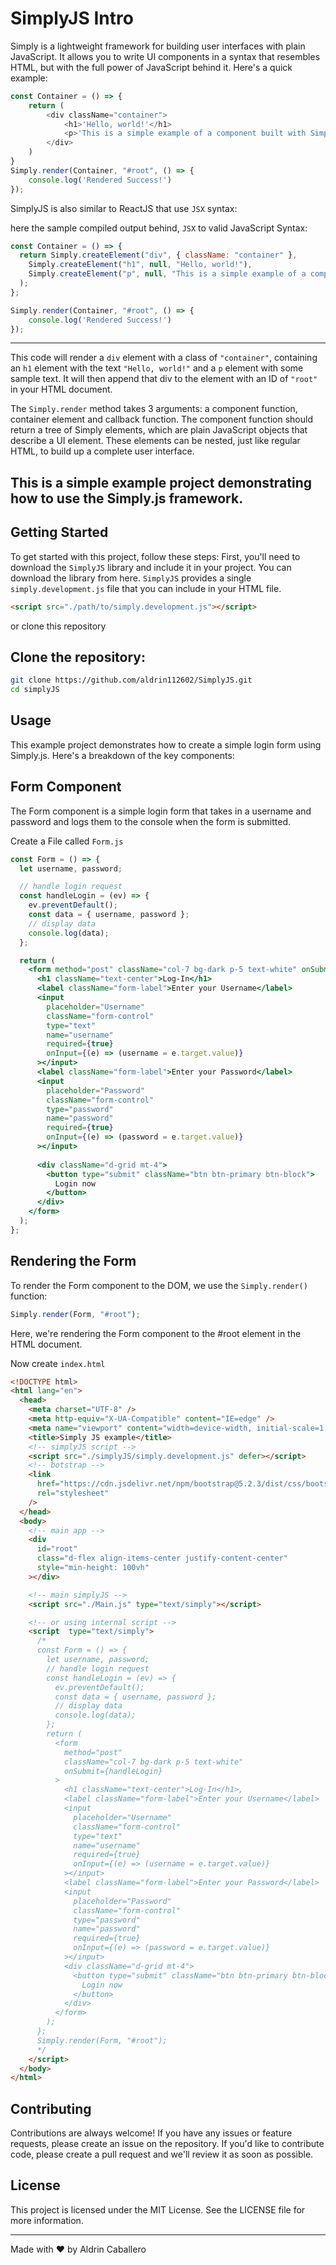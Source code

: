 # SimplyJS Intro
Simply is a lightweight framework for building user interfaces with plain JavaScript. It allows you to write UI components in a syntax that resembles HTML, but with the full power of JavaScript behind it. Here's a quick example:
```javascript
const Container = () => {
    return (
        <div className="container">
            <h1>'Hello, world!'</h1>
            <p>'This is a simple example of a component built with Simply.'</p>
        </div>
    )
}
Simply.render(Container, "#root", () => {
    console.log('Rendered Success!')
});
```

SimplyJS is also similar to ReactJS that use `JSX` syntax:

here the sample compiled output behind, `JSX` to valid JavaScript Syntax:
```javascript
const Container = () => {
  return Simply.createElement("div", { className: "container" },
    Simply.createElement("h1", null, "Hello, world!"),
    Simply.createElement("p", null, "This is a simple example of a component built with Simply.")
  );
};

Simply.render(Container, "#root", () => {
    console.log('Rendered Success!')
});
```
---
This code will render a `div` element with a class of `"container"`, containing an `h1` element with the text `"Hello, world!"` and a `p` element with some sample text. It will then append that div to the element with an ID of `"root"` in your HTML document.

The `Simply.render` method takes 3 arguments: a component function, container element and callback function. The component function should return a tree of Simply elements, which are plain JavaScript objects that describe a UI element. These elements can be nested, just like regular HTML, to build up a complete user interface.

This is a simple example project demonstrating how to use the Simply.js framework.
---
## Getting Started
To get started with this project, follow these steps:
First, you'll need to download the `SimplyJS` library and include it in your project. You can download the library from here. `SimplyJS` provides a single `simply.development.js` file that you can include in your HTML file.

```html
<script src="./path/to/simply.development.js"></script>
```

or clone this repository
## Clone the repository:
```bash
git clone https://github.com/aldrin112602/SimplyJS.git
cd simplyJS
```

## Usage
This example project demonstrates how to create a simple login form using Simply.js. Here's a breakdown of the key components:

## Form Component
The Form component is a simple login form that takes in a username and password and logs them to the console when the form is submitted.

Create a File called `Form.js`

```jsx
const Form = () => {
  let username, password;

  // handle login request
  const handleLogin = (ev) => {
    ev.preventDefault();
    const data = { username, password };
    // display data
    console.log(data);
  };

  return (
    <form method="post" className="col-7 bg-dark p-5 text-white" onSubmit={handleLogin}>
      <h1 className="text-center">Log-In</h1>
      <label className="form-label">Enter your Username</label>
      <input
        placeholder="Username"
        className="form-control"
        type="text"
        name="username"
        required={true}
        onInput={(e) => (username = e.target.value)}
      ></input>
      <label className="form-label">Enter your Password</label>
      <input
        placeholder="Password"
        className="form-control"
        type="password"
        name="password"
        required={true}
        onInput={(e) => (password = e.target.value)}
      ></input>
      
      <div className="d-grid mt-4">
        <button type="submit" className="btn btn-primary btn-block">
          Login now
        </button>
      </div>
    </form>
  );
};
```

## Rendering the Form
To render the Form component to the DOM, we use the `Simply.render()` function:
```jsx
Simply.render(Form, "#root");
```

Here, we're rendering the Form component to the #root element in the HTML document.

Now create `index.html`
```html
<!DOCTYPE html>
<html lang="en">
  <head>
    <meta charset="UTF-8" />
    <meta http-equiv="X-UA-Compatible" content="IE=edge" />
    <meta name="viewport" content="width=device-width, initial-scale=1.0" />
    <title>Simply JS example</title>
    <!-- simplyJS script -->
    <script src="./simplyJS/simply.development.js" defer></script>
    <!-- botstrap -->
    <link
      href="https://cdn.jsdelivr.net/npm/bootstrap@5.2.3/dist/css/bootstrap.min.css"
      rel="stylesheet"
    />
  </head>
  <body>
    <!-- main app -->
    <div
      id="root"
      class="d-flex align-items-center justify-content-center"
      style="min-height: 100vh"
    ></div>

    <!-- main simplyJS -->
    <script src="./Main.js" type="text/simply"></script>

    <!-- or using internal script -->
    <script  type="text/simply">
      /*
      const Form = () => {
        let username, password;
        // handle login request
        const handleLogin = (ev) => {
          ev.preventDefault();
          const data = { username, password };
          // display data
          console.log(data);
        };
        return (
          <form
            method="post"
            className="col-7 bg-dark p-5 text-white"
            onSubmit={handleLogin}
          >
            <h1 className="text-center">Log-In</h1>,
            <label className="form-label">Enter your Username</label>
            <input
              placeholder="Username"
              className="form-control"
              type="text"
              name="username"
              required={true}
              onInput={(e) => (username = e.target.value)}
            ></input>
            <label className="form-label">Enter your Password</label>
            <input
              placeholder="Password"
              className="form-control"
              type="password"
              name="password"
              required={true}
              onInput={(e) => (password = e.target.value)}
            ></input>
            <div className="d-grid mt-4">
              <button type="submit" className="btn btn-primary btn-block">
                Login now
              </button>
            </div>
          </form>
        );
      };
      Simply.render(Form, "#root");
      */
    </script>
  </body>
</html>

```

## Contributing
Contributions are always welcome! If you have any issues or feature requests, please create an issue on the repository. If you'd like to contribute code, please create a pull request and we'll review it as soon as possible.

## License
This project is licensed under the MIT License. See the LICENSE file for more information.

---
Made with ❤️ by Aldrin Caballero
